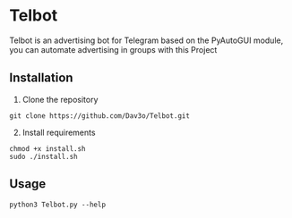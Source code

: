 # Telbot
Telbot is an advertising bot for Telegram based on the PyAutoGUI module, you can automate advertising in groups with this Project

## Installation
1. Clone the repository
```
git clone https://github.com/Dav3o/Telbot.git
```
2. Install requirements
```
chmod +x install.sh
sudo ./install.sh
```
## Usage
```
python3 Telbot.py --help
```

